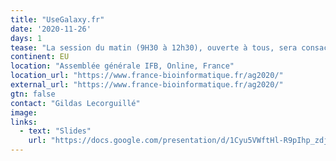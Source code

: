```yaml
---
title: "UseGalaxy.fr"
date: '2020-11-26'
days: 1
tease: "La session du matin (9H30 à 12h30), ouverte à tous, sera consacrée à un focus sur une sélection de faits marquants."
continent: EU
location: "Assemblée générale IFB, Online, France"
location_url: "https://www.france-bioinformatique.fr/ag2020/"
external_url: "https://www.france-bioinformatique.fr/ag2020/"
gtn: false
contact: "Gildas Lecorguillé"
image:
links:
  - text: "Slides"
    url: "https://docs.google.com/presentation/d/1Cyu5VWftHl-R9pIhp_zdjpzMiCTfvWEkLzyDvKaBLA0/edit#slide=id.p"
---
```

